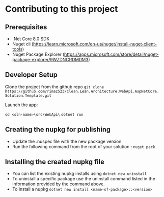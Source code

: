 # Contributing to this project

## Prerequisites

* .Net Core 8.0 SDK
* Nuget cli (https://learn.microsoft.com/en-us/nuget/install-nuget-client-tools)
* Nuget Package Explorer (https://apps.microsoft.com/store/detail/nuget-package-explorer/9WZDNCRDMDM3)

## Developer Setup

Clone the project from the github repo
`git clone https://github.com/rimaz523/Clean.Lean.Architecture.WebApi.AspNetCore.Solution.Template.git`

Launch the app:

`cd <sln-name>\src\WebApi\`
`dotnet run`

## Creating the nupkg for publishing

* Update the .nuspec file with the new package version
* Run the following command from the root of your solution : `nuget pack`

## Installing the created nupkg file

* You can list the existing nupkg installs using `dotnet new uninstall`
* To uninstall a specific package use the uninstall command listed in the information provided by the command above.
* To install a nupkg `dotnet new install <name-of-package>::<version>`
